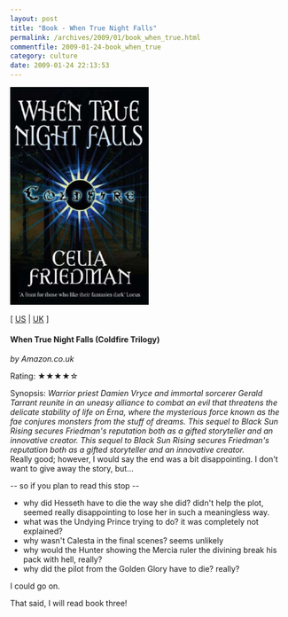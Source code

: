 ```yaml
---
layout: post
title: "Book - When True Night Falls"
permalink: /archives/2009/01/book_when_true.html
commentfile: 2009-01-24-book_when_true
category: culture
date: 2009-01-24 22:13:53
---
```


<img class="photo right" src="/assets/images/1841495425.jpg" width="250" alt="When True Night Falls (Coldfire Trilogy) cover" />

\[ [US](http://www.amazon.com/o/asin/1841495425) | [UK](http://www.amazon.co.uk/o/asin/1841495425) \]

#### When True Night Falls (Coldfire Trilogy)

<em>by Amazon.co.uk</em>

Rating: ★★★★☆

<div class="book_synopsis" markdown="1">
Synopsis: <em>Warrior priest Damien Vryce and immortal sorcerer Gerald Tarrant reunite in an uneasy alliance to combat an evil that threatens the delicate stability of life on Erna, where the mysterious force known as the fae conjures monsters from the stuff of dreams. This sequel to Black Sun Rising secures Friedman's reputation both as a gifted storyteller and an innovative creator. This sequel to Black Sun Rising secures Friedman's reputation both as a gifted storyteller and an innovative creator.</em>

</div>
Really good; however, I would say the end was a bit disappointing. I don't want to give away the story, but...

-- so if you plan to read this stop --

- why did Hesseth have to die the way she did? didn't help the plot, seemed really disappointing to lose her in such a meaningless way.
- what was the Undying Prince trying to do? it was completely not explained?
- why wasn't Calesta in the final scenes? seems unlikely
- why would the Hunter showing the Mercia ruler the divining break his pack with hell, really?
- why did the pilot from the Golden Glory have to die? really?

I could go on.

That said, I will read book three!
